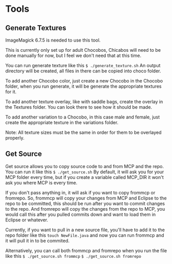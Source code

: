 # Tools

## Generate Textures

ImageMagick 6.7.5 is needed to use this tool.

This is currently only set up for adult Chocobos, Chicabos will need to be done manually for now, but I feel we don't need that at this time.

You can run generate texture like this
```$ ./generate_texture.sh```
An output directory will be created, all files in there can be copied into choco folder.

To add another Chocobo color, just create a new Chocobo in the Chocobo folder, when you run generate, it will be generate the appropriate textures for it.

To add another texture overlay, like with saddle bags, create the overlay in the Textures folder.  You can look there to see how it should be made.

To add another variation to a Chocobo, in this case male and female, just create the appropriate texture in the variations folder.

Note: All texture sizes must be the same in order for them to be overlayed properly.

## Get Source

Get source allows you to copy source code to and from MCP and the repo.
You can run it like this
```$ ./get_source.sh```
By default, it will ask you for your MCP folder every time, but if you create a variable called MCP_DIR it won't ask you where MCP is every time.

If you don't pass anything in, it will ask if you want to copy frommcp or fromrepo.  So, frommcp will copy your changes from MCP and Eclipse to the repo to be committed, this should be run after you want to commit changes to the repo.  And fromrepo will copy the changes from the repo to MCP, you would call this after you pulled commits down and want to load them in Eclipse or whatever.

Currently, if you want to pull in a new source file, you'll have to add it to the repo folder like this ```touch NewFile.java``` and now you can run frommcp and it will pull it in to be commited.

Alternatively, you can call both frommcp and fromrepo when you run the file like this
```$ ./get_source.sh frommcp```
```$ ./get_source.sh fromrepo```

